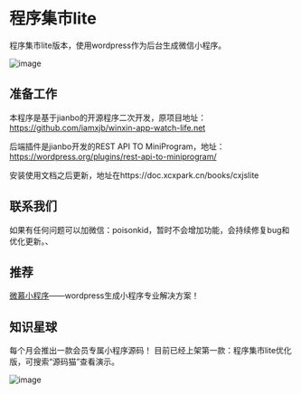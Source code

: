 
# 程序集市lite
程序集市lite版本，使用wordpress作为后台生成微信小程序。

![image](https://doc.xcxpark.cn/uploads/projects/cxjslite/1572020e1faf389b.png)

## 准备工作
本程序是基于jianbo的开源程序二次开发，原项目地址：https://github.com/iamxjb/winxin-app-watch-life.net

后端插件是jianbo开发的REST API TO MiniProgram，地址：https://wordpress.org/plugins/rest-api-to-miniprogram/

安装使用文档之后更新，地址在https://doc.xcxpark.cn/books/cxjslite

## 联系我们
如果有任何问题可以加微信：poisonkid，暂时不会增加功能，会持续修复bug和优化更新。、



## 推荐

[微慕小程序](https://www.minapper.com/ "微慕小程序")——wordpress生成小程序专业解决方案！


## 知识星球

每个月会推出一款会员专属小程序源码！
目前已经上架第一款：程序集市lite优化版，可搜索“源码猫”查看演示。

![image](https://doc.xcxpark.cn/uploads/projects/cxjslite/15720282b61f4860.jpg)
